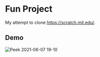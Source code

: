 # Fun Project

My attempt to clone https://scratch.mit.edu/.

## Demo

![Peek 2021-06-07 19-10](https://user-images.githubusercontent.com/24036721/121027213-695aae00-c7c4-11eb-908f-dbb47d7c28be.gif)
